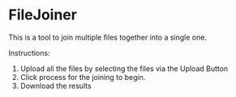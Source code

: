 # FileJoiner

This is a tool to join multiple files together into a single one. 

Instructions: 

1. Upload all the files by selecting the files via the Upload Button
2. Click process for the joining to begin. 
3. Download the results 

